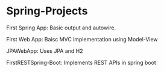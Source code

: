 # Spring-Projects

First Spring App: Basic output and autowire.

First Web App: Baisc MVC implementation using Model-View 

JPAWebApp: Uses JPA and H2

FirstRESTSpring-Boot: Implements REST APIs in spring boot
